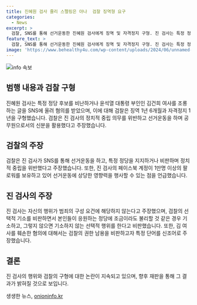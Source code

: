 ```yaml
---
title: 진혜원 검사 쥴리 스펠링은 아나  검찰 징역형 요구
categories:
  - News
excerpt: >
  검찰, SNS를 통해 선거운동한 진혜원 검사에게 징역 및 자격정지 구형. 진 검사는 특정 정당 비판 및 김 여사 명예훼손 혐의로 공판에 넘겨졌으며, 검찰은 그의 공무원으로서의 중립 의무와 SNS 영향력을 감안해 엄벌을 요구했다. 또한, 진 검사는 명예훼손 혐의에 대한 반박을 했으며, 논란을 빚은 SNS 글에 대한 해명을 제시했다.
feature_text: >
  검찰, SNS를 통해 선거운동한 진혜원 검사에게 징역 및 자격정지 구형. 진 검사는 특정 정당 비판 및 김 여사 명예훼손 혐의로 공판에 넘겨졌으며, 검찰은 그의 공무원으로서의 중립 의무와 SNS 영향력을 감안해 엄벌을 요구했다. 또한, 진 검사는 명예훼손 혐의에 대한 반박을 했으며, 논란을 빚은 SNS 글에 대한 해명을 제시했다.
image: 'https://www.behealthy4u.com/wp-content/uploads/2024/06/unnamed-file.png'
---
```


<p><img src="https://www.behealthy4u.com/wp-content/uploads/2024/06/unnamed-file.png" alt="info 속보" /></p>

<h2 data-ke-size="size26">범행 내용과 검찰 구형</h2>

<p data-ke-size="size16">진혜원 검사는 특정 정당 후보를 비난하거나 윤석열 대통령 부인인 김건희 여사를 조롱하는 글을 SNS에 올려 혐의를 받았으며, 이에 대해 검찰은 징역 1년 6개월과 자격정지 1년을 구형했습니다. 검찰은 진 검사의 정치적 중립 의무를 위반하고 선거운동을 하며 공무원으로서의 신분을 활용했다고 주장했습니다.</p>

<h2 data-ke-size="size26">검찰의 주장</h2>

<p data-ke-size="size16">검찰은 진 검사가 SNS를 통해 선거운동을 하고, 특정 정당을 지지하거나 비판하며 정치적 중립을 위반했다고 주장했습니다. 또한, 진 검사의 페이스북 계정이 1만명 이상의 팔로워를 보유하고 있어 선거운동에 상당한 영향력을 행사할 수 있는 점을 언급했습니다.</p>

<h2 data-ke-size="size26">진 검사의 주장</h2>

<p data-ke-size="size16">진 검사는 자신의 행위가 범죄의 구성 요건에 해당하지 않는다고 주장했으며, 검찰의 선택적 기소를 비판하면서 본인들이 응원하는 정당에 조금이라도 불리할 것 같은 경우 기소하고, 그렇지 않으면 기소하지 않는 선택적 행위를 한다고 비판했습니다. 또한, 김 여사를 훼손한 혐의에 대해서는 검찰의 권한 남용을 비판하고자 특정 단어를 신조어로 주장했습니다.</p>

<h2 data-ke-size="size26">결론</h2>

<p data-ke-size="size16">진 검사의 행위와 검찰의 구형에 대한 논란이 지속되고 있으며, 향후 재판을 통해 그 결과가 밝혀질 것으로 보입니다.</p>
생생한 뉴스, <a href="https://onioninfo.kr" rel="dofollow">onioninfo.kr</a>


